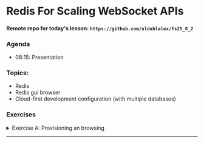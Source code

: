 
# Redis For Scaling WebSocket APIs


#### Remote repo for today's lesson: `https://github.com/uldahlalex/fs25_8_2` 

### Agenda

- 08:15: Presentation

### Topics:

- Redis
- Redis gui browser
- Cloud-first development configuration (with multiple databases)

### Exercises


<!-- #region ex A -->

<details>
    <summary>Exercise A: Provisioning an browsing</summary>


<div style="margin: 20px; padding: 5px;  box-shadow: 10px 10px 10px grey;">

## Task:

</div>
</details>

<!-- #endregion ex A -->

_______
